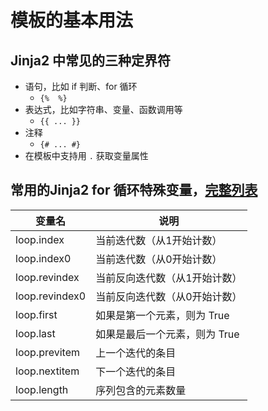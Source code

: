 # 模板的基本用法

## Jinja2 中常见的三种定界符

- 语句，比如 if 判断、for 循环
  - `{%  %}`
- 表达式，比如字符串、变量、函数调用等
  - `{{ ... }}`
- 注释
  - `{# ... #}`
- 在模板中支持用 `.` 获取变量属性

## 常用的Jinja2 for 循环特殊变量，[完整列表](http://jinja.pocoo.org/docs/2.10/templates/#for)

变量名|说明
---|---
loop.index|当前迭代数（从1开始计数）
loop.index0|当前迭代数（从0开始计数）
loop.revindex|当前反向迭代数（从1开始计数）
loop.revindex0|当前反向迭代数（从0开始计数）
loop.first|如果是第一个元素，则为 True
loop.last|如果是最后一个元素，则为 True
loop.previtem|上一个迭代的条目
loop.nextitem|下一个迭代的条目
loop.length|序列包含的元素数量